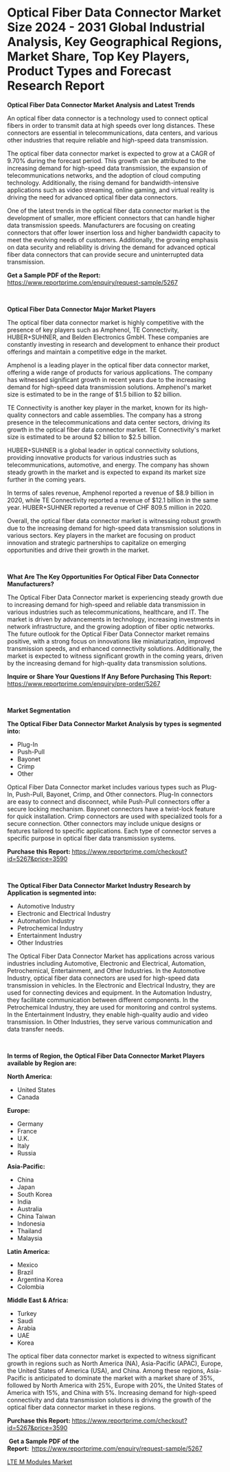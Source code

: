 <p><h1>Optical Fiber Data Connector Market Size 2024 - 2031 Global Industrial Analysis, Key Geographical Regions, Market Share, Top Key Players, Product Types and Forecast Research Report</h1></p><p><strong>Optical Fiber Data Connector Market Analysis and Latest Trends</strong></p>
<p><p>An optical fiber data connector is a technology used to connect optical fibers in order to transmit data at high speeds over long distances. These connectors are essential in telecommunications, data centers, and various other industries that require reliable and high-speed data transmission.</p><p>The optical fiber data connector market is expected to grow at a CAGR of 9.70% during the forecast period. This growth can be attributed to the increasing demand for high-speed data transmission, the expansion of telecommunications networks, and the adoption of cloud computing technology. Additionally, the rising demand for bandwidth-intensive applications such as video streaming, online gaming, and virtual reality is driving the need for advanced optical fiber data connectors.</p><p>One of the latest trends in the optical fiber data connector market is the development of smaller, more efficient connectors that can handle higher data transmission speeds. Manufacturers are focusing on creating connectors that offer lower insertion loss and higher bandwidth capacity to meet the evolving needs of customers. Additionally, the growing emphasis on data security and reliability is driving the demand for advanced optical fiber data connectors that can provide secure and uninterrupted data transmission.</p></p>
<p><strong>Get a Sample PDF of the Report:&nbsp;</strong> <a href="https://www.reportprime.com/enquiry/request-sample/5267">https://www.reportprime.com/enquiry/request-sample/5267</a></p>
<p>&nbsp;</p>
<p><strong>Optical Fiber Data Connector Major Market Players</strong></p>
<p><p>The optical fiber data connector market is highly competitive with the presence of key players such as Amphenol, TE Connectivity, HUBER+SUHNER, and Belden Electronics GmbH. These companies are constantly investing in research and development to enhance their product offerings and maintain a competitive edge in the market.</p><p>Amphenol is a leading player in the optical fiber data connector market, offering a wide range of products for various applications. The company has witnessed significant growth in recent years due to the increasing demand for high-speed data transmission solutions. Amphenol's market size is estimated to be in the range of $1.5 billion to $2 billion.</p><p>TE Connectivity is another key player in the market, known for its high-quality connectors and cable assemblies. The company has a strong presence in the telecommunications and data center sectors, driving its growth in the optical fiber data connector market. TE Connectivity's market size is estimated to be around $2 billion to $2.5 billion.</p><p>HUBER+SUHNER is a global leader in optical connectivity solutions, providing innovative products for various industries such as telecommunications, automotive, and energy. The company has shown steady growth in the market and is expected to expand its market size further in the coming years.</p><p>In terms of sales revenue, Amphenol reported a revenue of $8.9 billion in 2020, while TE Connectivity reported a revenue of $12.1 billion in the same year. HUBER+SUHNER reported a revenue of CHF 809.5 million in 2020.</p><p>Overall, the optical fiber data connector market is witnessing robust growth due to the increasing demand for high-speed data transmission solutions in various sectors. Key players in the market are focusing on product innovation and strategic partnerships to capitalize on emerging opportunities and drive their growth in the market.</p></p>
<p>&nbsp;</p>
<p><strong>What Are The Key Opportunities For Optical Fiber Data Connector Manufacturers?</strong></p>
<p><p>The Optical Fiber Data Connector market is experiencing steady growth due to increasing demand for high-speed and reliable data transmission in various industries such as telecommunications, healthcare, and IT. The market is driven by advancements in technology, increasing investments in network infrastructure, and the growing adoption of fiber optic networks. The future outlook for the Optical Fiber Data Connector market remains positive, with a strong focus on innovations like miniaturization, improved transmission speeds, and enhanced connectivity solutions. Additionally, the market is expected to witness significant growth in the coming years, driven by the increasing demand for high-quality data transmission solutions.</p></p>
<p><strong>Inquire or Share Your Questions If Any Before Purchasing This Report:</strong> <a href="https://www.reportprime.com/enquiry/pre-order/5267">https://www.reportprime.com/enquiry/pre-order/5267</a></p>
<p>&nbsp;</p>
<p><strong>Market Segmentation</strong></p>
<p><strong>The Optical Fiber Data Connector Market Analysis by types is segmented into:</strong></p>
<p><ul><li>Plug-In</li><li>Push-Pull</li><li>Bayonet</li><li>Crimp</li><li>Other</li></ul></p>
<p><p>Optical Fiber Data Connector market includes various types such as Plug-In, Push-Pull, Bayonet, Crimp, and Other connectors. Plug-In connectors are easy to connect and disconnect, while Push-Pull connectors offer a secure locking mechanism. Bayonet connectors have a twist-lock feature for quick installation. Crimp connectors are used with specialized tools for a secure connection. Other connectors may include unique designs or features tailored to specific applications. Each type of connector serves a specific purpose in optical fiber data transmission systems.</p></p>
<p><strong>Purchase this Report:&nbsp;</strong><a href="https://www.reportprime.com/checkout?id=5267&price=3590">https://www.reportprime.com/checkout?id=5267&price=3590</a></p>
<p>&nbsp;</p>
<p><strong>The Optical Fiber Data Connector Market Industry Research by Application is segmented into:</strong></p>
<p><ul><li>Automotive Industry</li><li>Electronic and Electrical Industry</li><li>Automation Industry</li><li>Petrochemical Industry</li><li>Entertainment Industry</li><li>Other Industries</li></ul></p>
<p><p>The Optical Fiber Data Connector Market has applications across various industries including Automotive, Electronic and Electrical, Automation, Petrochemical, Entertainment, and Other Industries. In the Automotive Industry, optical fiber data connectors are used for high-speed data transmission in vehicles. In the Electronic and Electrical Industry, they are used for connecting devices and equipment. In the Automation Industry, they facilitate communication between different components. In the Petrochemical Industry, they are used for monitoring and control systems. In the Entertainment Industry, they enable high-quality audio and video transmission. In Other Industries, they serve various communication and data transfer needs.</p></p>
<p>&nbsp;</p>
<p><strong>In terms of Region, the Optical Fiber Data Connector Market Players available by Region are:</strong></p>
<p>
    <p> <strong> North America: </strong>
        <ul>
            <li>United States</li>
            <li>Canada</li>
        </ul>
        </p> 
    <p> <strong> Europe: </strong>
        <ul>
            <li>Germany</li>
            <li>France</li>
            <li>U.K.</li>
            <li>Italy</li>
            <li>Russia</li>
        </ul>
        </p> 
    <p> <strong> Asia-Pacific: </strong>
        <ul>
            <li>China</li>
            <li>Japan</li>
            <li>South Korea</li>
            <li>India</li>
            <li>Australia</li>
            <li>China Taiwan</li>
            <li>Indonesia</li>
            <li>Thailand</li>
            <li>Malaysia</li>
        </ul>
        </p> 
    <p> <strong> Latin America: </strong>
        <ul>
            <li>Mexico</li>
            <li>Brazil</li>
            <li>Argentina Korea</li>
            <li>Colombia</li>
        </ul>
        </p> 
    <p> <strong> Middle East & Africa: </strong>
        <ul>
            <li>Turkey</li>
            <li>Saudi</li>
            <li>Arabia</li>
            <li>UAE</li>
            <li>Korea</li>
        </ul>
    </p>
    </p>
<p><p>The optical fiber data connector market is expected to witness significant growth in regions such as North America (NA), Asia-Pacific (APAC), Europe, the United States of America (USA), and China. Among these regions, Asia-Pacific is anticipated to dominate the market with a market share of 35%, followed by North America with 25%, Europe with 20%, the United States of America with 15%, and China with 5%. Increasing demand for high-speed connectivity and data transmission solutions is driving the growth of the optical fiber data connector market in these regions.</p></p>
<p><strong>Purchase this Report: </strong><a href="https://www.reportprime.com/checkout?id=5267&price=3590">https://www.reportprime.com/checkout?id=5267&price=3590</a></p>
<p>&nbsp;<strong>Get a Sample PDF of the Report:&nbsp;&nbsp;</strong><a href="https://www.reportprime.com/enquiry/request-sample/5267">https://www.reportprime.com/enquiry/request-sample/5267</a></p>
<p><strong></strong></p>
<p><p><a href="https://github.com/JameTravis/Market-Research-Report-List-4/blob/main/lte-m-modules-market.md">LTE M Modules Market</a></p></p>